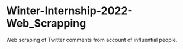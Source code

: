 # Winter-Internship-2022-Web_Scrapping
Web scraping of Twitter comments from account of influential people.
